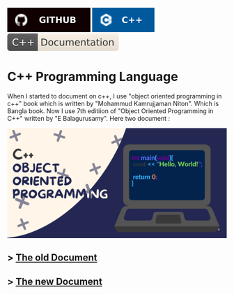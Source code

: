 ![github](./asset/badge/github.svg) ![cpp-object-oriented-programming](./asset/badge/cpp_icon_bgblue_textwhite.svg)
![cpp-documentation](./asset/badge/cpp-documentation.svg)

# C++ Programming Language

When I started to document on c++, I use "object oriented programming in c++" book which is written by "Mohammud Kamrujjaman Niton". Which is Bangla book. Now I use 7th editiion of "Object Oriented Programming in C++" written by "E Balagurusamy". Here two document : 

![object oriented programing](./asset/banner/cpp-object-oriented-programming.png)

\> [The old Document](./Old/README.md)
--------
\> [The new Document]()
----------------
